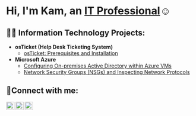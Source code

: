 <h1>Hi, I'm Kam, an <a href="https://linkedin.com/in/kamstokes">IT Professional</a>☺</h1>
<h2>👨‍💻 Information Technology Projects:</h2>

- <b>osTicket (Help Desk Ticketing System)</b>
  - [osTicket: Prerequisites and Installation](https://github.com/KamStokes/osticket-prereqs)
- <b>Microsoft Azure</b>
  - [Configuring On-premises Active Directory within Azure VMs](https://github.com/KamStokes/ad-config)
  - [Network Security Groups (NSGs) and Inspecting Network Protocols](https://github.com/KamStokes/azure-network-protocols)

<h2>🤳Connect with me:</h2>

[<img align="left" alt="Kam | Twitter" width="22px" src="https://cdn.jsdelivr.net/npm/simple-icons@v3/icons/twitter.svg" />][twitter]
[<img align="left" alt="Kam | LinkedIn" width="22px" src="https://cdn.jsdelivr.net/npm/simple-icons@v3/icons/linkedin.svg" />][linkedin]
[<img align="left" alt="Kam | Instagram" width="22px" src="https://cdn.jsdelivr.net/npm/simple-icons@v3/icons/instagram.svg" />][instagram]

[twitter]: https://twitter.com/KamStokes3304
[instagram]: https://www.instagram.com/kam.stokes
[linkedin]: https://linkedin.com/in/kamstokes

<!--
**KamStokes/KamStokes** is a ✨ _special_ ✨ repository because its `README.md` (this file) appears on your GitHub profile.

Here are some ideas to get you started:

- 🔭 I’m currently working on ...
- 🌱 I’m currently learning ...
- 👯 I’m looking to collaborate on ...
- 🤔 I’m looking for help with ...
- 💬 Ask me about ...
- 📫 How to reach me: ...
- 😄 Pronouns: ...
- ⚡ Fun fact: ...
-->
